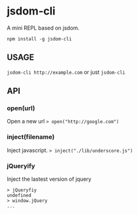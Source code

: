 jsdom-cli
=========

A mini REPL based on jsdom.

    npm install -g jsdom-cli

USAGE
-----

`jsdom-cli http://example.com` or just `jsdom-cli`

API
---

### open(url)

Open a new url `> open("http://google.com")`

### inject(filename)

Inject javascript. `> inject("./lib/underscore.js")`

### jQueryify

Inject the lastest version of jquery

    > jQueryfiy
    undefined
    > window.jQuery
    ...



